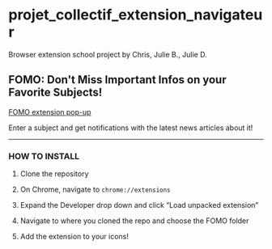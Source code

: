 # projet_collectif_extension_navigateur

Browser extension school project by Chris, Julie B., Julie D.

## FOMO: Don't Miss Important Infos on your Favorite Subjects!

[FOMO extension pop-up](https://user-images.githubusercontent.com/97305602/203768890-867a85cf-40ad-4c90-b168-7e3790babdda.png)

Enter a subject and get notifications with the latest news articles about it!

---

### HOW TO INSTALL
 
 1. Clone the repository
 
 2. On Chrome, navigate to `chrome://extensions`
 
 3. Expand the Developer drop down and click “Load unpacked extension”
 
 4. Navigate to where you cloned the repo and choose the FOMO folder
 
 5. Add the extension to your icons!
